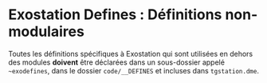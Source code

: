 # Exostation Defines : Définitions non-modulaires

Toutes les définitions spécifiques à Exostation qui sont utilisées en dehors des modules **doivent** être déclarées dans un sous-dossier appelé `~exodefines`, dans le dossier `code/__DEFINES` et incluses dans `tgstation.dme`.
